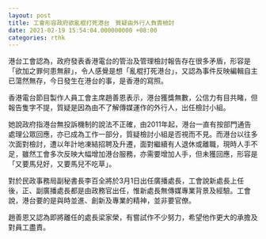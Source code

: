 ```yaml
---
layout: post
title: 工會形容政府欲亂棍打死港台　質疑由外行人負責檢討
date: 2021-02-19 15:54:04.000000000 +08:00
categories: rthk
---
```


港台工會認為，政府發表香港電台的管治及管理檢討報告存在很多矛盾，形容是「欲加之罪何患無辭」，令人感覺是想「亂棍打死港台」，又認為事件反映編輯自主已蕩然無存，今日發生在港台的事，是香港的寫照。

香港電台節目製作人員工會主席趙善恩表示，港台獲獎無數，公信力有目共睹，但報告隻字不提，質疑是因為由不了解傳媒運作的外行人，出任檢討小組。

她說政府指港台無投訴機制的說法不正確，由2011年起，港台一直有按部門通告處理公眾回應，亦已成為工作一部分，質疑檢討小組是否視而不見。而港台以往多次面對檢討，遭以年計地凍結招聘及升遷，面對繼續有人退休或離職，現時人手不足，雖然工會多次反映大幅增加港台服務，亦需要增加人手，但未獲回應，形容是「又要馬兒好，又要馬兒不吃草」。

對於民政事務局副秘書長李百全將於3月1日出任廣播處長，工會說新處長上任後，正、副廣播處長都是由政務官出任，惟新處長無傳媒專業背景及經驗。工會說，港台要的是與時並進、創新及專業的精神，並非要官僚。

趙善恩又認為即將離任的處長梁家榮，有嘗試作不少努力，希望他作更大的承擔及對員工盡責。
